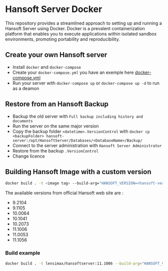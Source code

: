 
# Hansoft Server Docker

This repository provides a streamlined approach to setting up and running a Hansoft Server using Docker. Docker is a prevalent containerization platform that enables you to execute applications within isolated sandbox environments, promoting portability and reproducibility.

## Create your own Hansoft server

* Install `docker` and `docker-compose`
* Create your `docker-compose.yml` you have an exemple here [docker-compose.yml](docker-compose.yml)
* Run your server with `docker-compose up` or `docker-compose up -d` to run as a deamon

## Restore from an Hansoft Backup

* Backup the old server with `Full backup including history and documents`
* Run the server on the same major version
* Copy the backup folder `<datetime>.VersionControl` with `docker cp <backupFolder> hansoft-server:/opt/HansoftServer/Databases/<DatabaseName>/Backup/`
* Connect to the server administration with `Hansoft Server Administrator`
* Restore from the backup `.VersionControl`
* Change licence

## Building Hansoft Image with a custom version

```bash
docker build . -t <image tag> --build-arg="HANSOFT_VERSION=<hansoft-version>" --no-cache
```

The available versions from official Hansoft web site are :
- 9.2104
- 9.1105
- 10.0064
- 10.1041
- 10.2073
- 11.1006
- 11.0053
- 11.1056

### Build example

```bash
docker build . -t lensimax/hansoftserver:11.1006 --build-arg="HANSOFT_VERSION=11.1006" --no-cache
```
